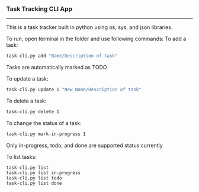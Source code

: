 ### Task Tracking CLI App
---
This is a task tracker built in python using os, sys, and json libraries. 

To run, open terminal in the folder and use following commands:
To add a task:
```bash
task-cli.py add "Name/Description of task"
```
Tasks are automatically marked as TODO

To update a task:
```bash
task-cli.py update 1 "New Name/Description of task"
```

To delete a task:
```bash
task-cli.py delete 1
```

To change the status of a task:
```bash
task-cli.py mark-in-progress 1
```
Only in-progress, todo, and done are supported status currently

To list tasks:
```
task-cli.py list
task-cli.py list in-progress
task-cli.py list todo
task-cli.py list done
```
